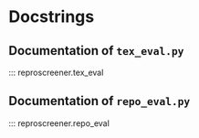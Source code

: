 # Docstrings

## Documentation of `tex_eval.py`

::: reproscreener.tex_eval

## Documentation of `repo_eval.py`

::: reproscreener.repo_eval

